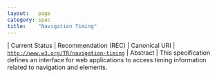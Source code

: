 ```yaml
---
layout:   page
category: spec
title:    "Navigation Timing"
---
```


| Current Status | Recommendation (REC)
| Canonical URI | [`http://www.w3.org/TR/navigation-timing`](http://www.w3.org/TR/navigation-timing)
| Abstract | This specification defines an interface for web applications to access timing information related to navigation and elements.
